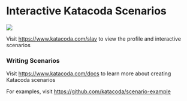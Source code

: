 # Interactive Katacoda Scenarios

[![](http://shields.katacoda.com/katacoda/slav/count.svg)](https://www.katacoda.com/slav "Get your profile on Katacoda.com")

Visit https://www.katacoda.com/slav to view the profile and interactive scenarios

### Writing Scenarios
Visit https://www.katacoda.com/docs to learn more about creating Katacoda scenarios

For examples, visit https://github.com/katacoda/scenario-example
